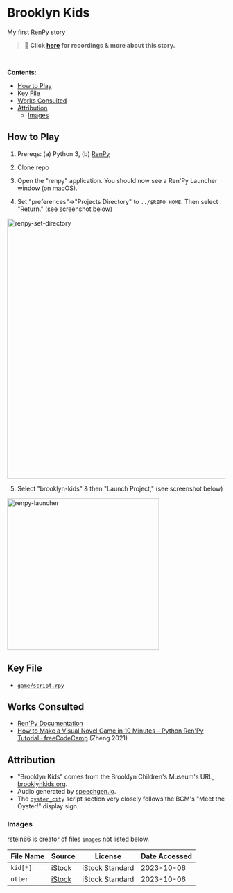 # Brooklyn Kids

My first [RenPy](https://www.renpy.org/doc/html/) story

> 🎵 **Click [here](https://rstein66.github.io/projects/narrative-game/) for recordings & more about this story.**

<br />

**Contents:**

<!-- MarkdownTOC levels="2,3" -->

- [How to Play](#how-to-play)
- [Key File](#key-file)
- [Works Consulted](#works-consulted)
- [Attribution](#attribution)
    - [Images](#images)

<!-- /MarkdownTOC -->

## How to Play

1. Prereqs: (a) Python 3, (b) [RenPy](https://www.renpy.org/latest.html)

2. Clone repo

3. Open the "renpy" application. You should now see a Ren'Py Launcher window (on macOS).
  
4. Set "preferences"->"Projects Directory" to `../$REPO_HOME`. Then select "Return." (see screenshot below)

<img width="600" alt="renpy-set-directory" src="https://github.com/rstein66/brooklyn-kids/assets/5504473/f69e4127-7b4a-44bd-ac59-2aa2a5d31db7">
  
5. Select "brooklyn-kids" & then "Launch Project," (see screenshot below)

<img width="350" alt="renpy-launcher" src="https://github.com/rstein66/brooklyn-kids/assets/5504473/b7b8b693-18a4-4e7f-9fda-32acaceaae4a">


## Key File

- [`game/script.rpy`](game/script.rpy)


## Works Consulted

- [Ren'Py Documentation](https://www.renpy.org/doc/html/quickstart.html)
- [How to Make a Visual Novel Game in 10 Minutes – Python Ren'Py Tutorial · freeCodeCamp](https://www.freecodecamp.org/news/use-python-to-create-a-visual-novel/) (Zheng 2021)



## Attribution

- "Brooklyn Kids" comes from the Brooklyn Children's Museum's URL, [brooklynkids.org](https://www.brooklynkids.org/).
- Audio generated by [speechgen.io](https://speechgen.io/).
- The [`oyster_city`](game/script.rpy#L64) script section very closely follows the BCM's "Meet the Oyster!" display sign. 

### Images

rstein66 is creator of files [`images`](game/images) not listed below. 


| File Name | Source | License  | Date Accessed |
| --------- | -------| ---------| --------------|
| `kid[*]` | [iStock](https://www.istockphoto.com/photo/people-isolated-on-white-bakcground-gm1472610950-502918187) | iStock Standard | 2023-10-06 |
 `otter` | [iStock](https://www.istockphoto.com/photo/european-otter-lutra-lutra-6-years-old-portrait-standing-against-white-background-gm823913136-133361437) |  iStock Standard | 2023-10-06 |

